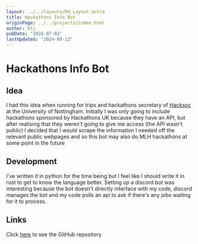 ```yaml
---
layout: ../../layouts/Md_Layout.astro
title: Hackathons Info Bot
originPage: ../../projects/index.html
author: Oli
pubDate: "2024-07-03"
lastUpdated: "2024-09-12"
---
```


# Hackathons <span class="text-gradient">Info Bot</span>

## Idea
I had this idea when running for trips and hackathons secretary of <a href="https://hacksocnotts.co.uk/">Hacksoc</a> at the University of Nottingham. Initially I was only going to include hackathons sponsored by Hackathons UK because they have an API, but after realising that they weren't going to give me access (the API wasn't public) I decided that I would scrape the information I needed off the relevant public webpages and so this bot may also do MLH hackathons at some point in the future

## Development
I've written it in python for the time being but I feel like I should write it in rust to get to know the language better. Setting up a discord bot was interesting because the bot doesn't directly interface with my code, discord manages the bot and my code polls an api to ask if there's any jobs waiting for it to process.

## Links
Click <a href="https://github.com/oli-cs/hackathons-info-bot">here</a> to see the GitHub repository